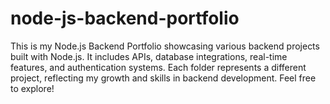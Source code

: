 # node-js-backend-portfolio
This is my Node.js Backend Portfolio showcasing various backend projects built with Node.js. It includes APIs, database integrations, real-time features, and authentication systems. Each folder represents a different project, reflecting my growth and skills in backend development. Feel free to explore!
